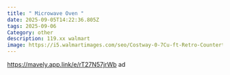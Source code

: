 ```yaml
---
title: " Microwave Oven "
date: 2025-09-05T14:22:36.805Z
tags: 2025-09-06
Category: other
description: 119.xx walmart
image: https://i5.walmartimages.com/seo/Costway-0-7Cu-ft-Retro-Countertop-Microwave-Oven-700W-LED-Display-Glass-Turntable-New_f68b3632-d4fa-4576-920a-012f7f0ba88e.983ed375925079d34c8bc69aac60982e.jpeg?odnHeight=573&odnWidth=573&odnBg=FFFFFF
---
```

https://mavely.app.link/e/rT27N57jrWb ad